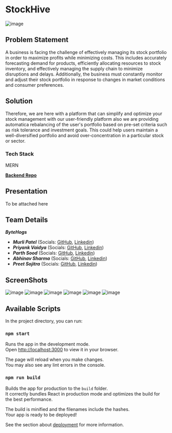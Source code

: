 # StockHive

![image](https://user-images.githubusercontent.com/87543808/215322182-e7318b0a-fc01-4147-9f06-021cdd291c8e.png)


## Problem Statement

A business is facing the challenge of effectively managing its stock portfolio in order to maximize profits while minimizing costs. This includes accurately forecasting demand for products, efficiently allocating resources to stock inventory, and effectively managing the supply chain to minimize disruptions and delays. Additionally, the business must constantly monitor and adjust their stock portfolio in response to changes in market conditions and consumer preferences.

## Solution

Therefore, we are here with a platform that can simplify and optimize your stock management with our user-friendly platform also we are providing automatica rebalancing of the user's portfolio based on pre-set criteria such as risk tolerance and investment goals. This could help users maintain a well-diversified portfolio and avoid over-concentration in a particular stock or sector.

### Tech Stack

MERN

[**Backend Repo**](https://github.com/Abhinav5050649/stocksPortfolioHack)

## Presentation

To be attached here

## Team Details

**_ByteHogs_**

- **_Murli Patel_** (Socials: [GitHub](https://github.com/murlipatel1), [Linkedin](https://www.linkedin.com/in/murli-patel-193605224/))
- **_Priyank Vaidya_** (Socials: [GitHub](https://github.com/Priyank-Vaidya), [Linkedin](https://www.linkedin.com/in/priyank-vaidya/))
- **_Parth Sood_** (Socials: [GitHub](https://github.com/psood708), [Linkedin](https://www.linkedin.com/in/parth-sood/))
- **_Abhinav Sharma_** (Socials: [GitHub](https://github.com/Abhinav5050649), [Linkedin](https://www.linkedin.com/in/abhinavsharma29/))
- **_Preet Sojitra_** (Socials: [GitHub](https://github.com/Preet-Sojitra), [Linkedin](https://www.linkedin.com/in/preet-sojitra/))

## ScreenShots

![image](https://user-images.githubusercontent.com/87543808/215322217-86f9efd2-b9d4-46d4-865e-369ec3de4120.png)
![image](https://user-images.githubusercontent.com/87543808/215322248-ed139182-429e-42a4-8c32-db5bbb90c1f5.png)
![image](https://user-images.githubusercontent.com/87543808/215322268-de226474-4089-48a8-a5ac-b2a31587ff1b.png)
![image](https://user-images.githubusercontent.com/87543808/215322800-77afaef1-c265-40d2-9f89-cdaae9ae9d8a.png)
![image](https://user-images.githubusercontent.com/87543808/215322824-5475d8a3-582a-4f57-a351-9de5a8292ac6.png)
![image](https://user-images.githubusercontent.com/87543808/215322854-9e161567-6071-4344-a6f4-f1c8a84d6d04.png)


## Available Scripts

In the project directory, you can run:

### `npm start`

Runs the app in the development mode.\
Open [http://localhost:3000](http://localhost:3000) to view it in your browser.

The page will reload when you make changes.\
You may also see any lint errors in the console.

### `npm run build`

Builds the app for production to the `build` folder.\
It correctly bundles React in production mode and optimizes the build for the best performance.

The build is minified and the filenames include the hashes.\
Your app is ready to be deployed!

See the section about [deployment](https://facebook.github.io/create-react-app/docs/deployment) for more information.
